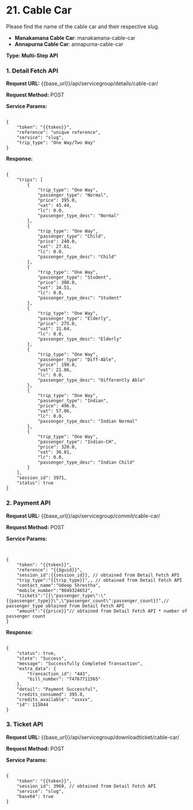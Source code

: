 # **21. Cable Car** 

Please find the name of the cable car and their respective slug.

- **Manakamana Cable Car**: manakamana-cable-car  
- **Annapurna Cable Car**: annapurna-cable-car

**Type: Multi-Step API**

### 1. **Detail Fetch API**

**Request URL:** {{base_url}}/api/servicegroup/details/cable-car/

**Request Method:** POST

**Service Params:**

<pre><code class="json">
{
    "token": "{{token}}",
    "reference": "unique reference",
    "service": "slug",
    "trip_type": "One Way/Two Way"
}
</code></pre>

**Response:**

<pre><code class="json">
{
    "trips": [
        {
            "trip_type": "One Way",
            "passenger_type": "Normal",
            "price": 395.0,
            "vat": 45.44,
            "lc": 0.0,
            "passenger_type_desc": "Normal"
        },
        {
            "trip_type": "One Way",
            "passenger_type": "Child",
            "price": 240.0,
            "vat": 27.61,
            "lc": 0.0,
            "passenger_type_desc": "Child"
        },
        {
            "trip_type": "One Way",
            "passenger_type": "Student",
            "price": 300.0,
            "vat": 34.51,
            "lc": 0.0,
            "passenger_type_desc": "Student"
        },
        {
            "trip_type": "One Way",
            "passenger_type": "Elderly",
            "price": 275.0,
            "vat": 31.64,
            "lc": 0.0,
            "passenger_type_desc": "Elderly"
        },
        {
            "trip_type": "One Way",
            "passenger_type": "Diff-Able",
            "price": 190.0,
            "vat": 21.86,
            "lc": 0.0,
            "passenger_type_desc": "Differently Able"
        },
        {
            "trip_type": "One Way",
            "passenger_type": "Indian",
            "price": 496.0,
            "vat": 57.06,
            "lc": 0.0,
            "passenger_type_desc": "Indian Normal"
        },
        {
            "trip_type": "One Way",
            "passenger_type": "Indian-CH",
            "price": 320.0,
            "vat": 36.81,
            "lc": 0.0,
            "passenger_type_desc": "Indian Child"
        }
    ],
    "session_id": 3971,
    "status": true
}
</code></pre>

### 2. **Payment API**

**Request URL:** {{base_url}}/api/servicegroup/commit/cable-car/

**Request Method:** POST

**Service Params:**

<pre><code class="json">

{ 
    "token": "{{token}}",
    "reference": "{{$guid}}",
    "session_id":{{session_id}}, // obtained from Detail Fetch API
    "trip_type":"{{trip_type}}",, // obtained from Detail Fetch API
    "contact_name":"Udeep Shrestha",
    "mobile_number":"9849324652",
    "tickets":"[{\"passenger_type\":\"{{passenger_type}}\",\"passenger_count\":passenger_count}]",// passenger_type obtained from Detail Fetch API
    "amount":"{{price}}"// obtained from Detail Fetch API * number of passenger count 
}
</code></pre>

**Response:**

<pre><code class="json">
{
    "status": true,
    "state": "Success",
    "message": "Successfully Completed Transaction",
    "extra_data": {
        "transaction_id": "443",
        "bill_number": "T4767711565"
    },
    "detail": "Payment Successful",
    "credits_consumed": 395.0,
    "credits_available": "xxxxx",
    "id": 115044
}
</code></pre>

### 3. **Ticket API**

**Request URL:** {{base_url}}/api/servicegroup/downloadticket/cable-car/

**Request Method:** POST

**Service Params:**

<pre><code class="json">
{
    "token": "{{token}}",
    "session_id": 3969, // obtained from Detail Fetch API
    "service": "slug",
    "base64": true
}
</code></pre>


